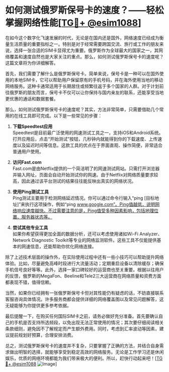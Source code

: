 # 如何测试俄罗斯保号卡的速度？——轻松掌握网络性能[[TG💪+ @esim1088](https://t.me/s/esim1088)]

在如今这个数字化飞速发展的时代，无论是在国内还是国外，网络速度已经成为衡量生活质量的重要指标之一。特别是对于经常需要跨国交流、旅行或工作的朋友来说，选择一张合适的SIM卡显得尤为重要。俄罗斯作为全球最大的国家之一，其网络覆盖和速度自然也是大家关注的重点。那么，如何测试俄罗斯保号卡的速度呢？这篇文章将为你详细解答。

首先，我们需要了解什么是俄罗斯保号卡。简单来说，保号卡是一种可以在国外使用的本地SIM卡，它可以帮助用户保留原有的手机号码，并在海外使用当地的移动网络服务。这种卡通常适用于长期居住或频繁往返于多个国家的人群。对于计划前往俄罗斯的朋友而言，保号卡不仅可以让你保持与国内亲友的联系，还能享受当地更优惠的通话和数据套餐。

那么，如何测试俄罗斯保号卡的速度呢？其实，方法非常简单，只需要借助几个常用的在线工具即可完成。以下是一些常见的步骤：

1. **下载Speedtest应用**  
   Speedtest是目前最广泛使用的网速测试工具之一，支持iOS和Android系统。打开应用后，点击“开始测试”按钮，几秒钟内就能得到你的下载速度、上传速度以及延迟时间等信息。这款工具的优点在于界面直观、操作简便，非常适合普通用户使用。

2. **访问Fast.com**  
   Fast.com是由Netflix提供的一个简洁明了的网速测试网站。只需打开浏览器并输入网址，页面会自动开始测试你的网速。由于Netflix对网络质量要求较高，因此通过该平台测试的结果往往能反映出真实的网络状况。

3. **使用Ping测试工具**  
   Ping测试主要用于检测网络延迟情况。你可以通过命令行输入“ping [目标地址]”来执行这项操作，例如“ping www.google.com”。Ping值越低，说明网络响应速度越快。不过需要注意的是，Ping值受多种因素影响，包括地理位置、服务器状态等。

4. **尝试其他专业工具**  
   如果你希望获得更加全面的数据分析，还可以考虑使用诸如Wi-Fi Analyzer、Network Diagnostic Toolkit等专业的网络监测软件。这些工具不仅能提供基本的网速信息，还能帮助你优化网络连接。

除了上述技术层面的操作外，在实际使用过程中还有一些小技巧可以帮助提升网络体验。比如，尽量避免高峰时段进行大流量活动；定期重启设备以清除缓存；确保手机信号良好等等。此外，选择一家口碑较好的运营商也至关重要。根据以往用户的反馈，俄罗斯的MegaFon、Beeline和Tele2三大运营商在网络质量和资费方面都表现不错，值得信赖。

当然，如果你已经拥有一张俄罗斯保号卡但对其性能仍有疑虑的话，不妨直接联系客服咨询具体情况。许多服务商都会提供详细的网络覆盖图以及常见问题解答，这无疑能够为你提供更多参考依据。

最后提醒一下，在购买任何国际SIM卡之前，请务必做好充分准备。首先要确认自己的手机是否支持所选频段，以免出现无法正常使用的情况；其次要仔细阅读相关条款细则，避免因不了解规定而产生额外费用。同时，考虑到汇率波动等因素，建议提前规划好预算，合理安排消费。

总之，测试俄罗斯保号卡的速度并不复杂，只要掌握了正确的方法，并结合自身需求做出明智的选择，就能够享受到稳定高效的网络服务。无论是工作学习还是休闲娱乐，优质的网络环境都能为我们带来极大的便利。所以，赶快行动起来吧！[[TG💪+ @esim1088](https://t.me/s/esim1088) ![Image](https://i.postimg.cc/4NQfJmqS/Snipaste-2025-05-13-00-14-12.png)]